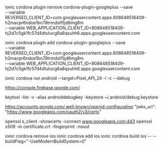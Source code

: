 ionic cordova plugin remove cordova-plugin-googleplus --save \
--variable REVERSED_CLIENT_ID=com.googleusercontent.apps.808648518409-h2macpr6ndoe1bn78trmdslf5jd6mg8m \
--variable WEB_APPLICATION_CLIENT_ID=808648518409-hj2d7c5gk1fc57d4dtulucg6a8qsuhh6.apps.googleusercontent.com


ionic cordova plugin add cordova-plugin-googleplus --save \
--variable REVERSED_CLIENT_ID=com.googleusercontent.apps.808648518409-h2macpr6ndoe1bn78trmdslf5jd6mg8m \
--variable WEB_APPLICATION_CLIENT_ID=808648518409-hj2d7c5gk1fc57d4dtulucg6a8qsuhh6.apps.googleusercontent.com

ionic cordova  run android --target=Pixel_API_24  -l -c --debug

https://console.firebase.google.com/

keytool -list -v -alias androiddebugkey -keystore ~/.android/debug.keystore

https://accounts.google.com/.well-known/openid-configuration
"jwks_uri": "https://www.googleapis.com/oauth2/v3/certs"

openssl s_client -showcerts -connect www.googleapis.com:443
openssl x509 -in certificate.crt -fingerprint -noout

ionic cordova remove ios
ionic cordova add ios
ionic cordova build ios -- --buildFlag="-UseModernBuildSystem=0"

